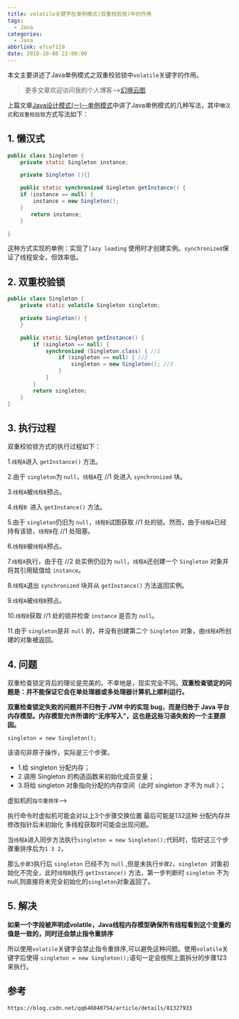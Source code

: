 ```yaml
---
title: volatile关键字在单例模式(双重校验锁)中的作用
tags:
  - Java
categories:
  - Java
abbrlink: e7cef119
date: 2018-10-08 22:00:00
---
```


本文主要讲述了Java单例模式之双重校验锁中`volatile`关键字的作用。

<!--more-->

> 更多文章欢迎访问我的个人博客-->[幻境云图](https://www.lixueduan.com/)

上篇文章[Java设计模式(一)--单例模式](https://www.lixueduan.com/posts/53093.html)中讲了Java单例模式的几种写法，其中`懒汉式`和`双重校验锁`方式写法如下：

## 1. 懒汉式

```java
public class Singleton {  
    private static Singleton instance;  

    private Singleton (){}  

    public static synchronized Singleton getInstance() {  
    if (instance == null) {  
        instance = new Singleton();  
    }  
   　　 return instance;  
    }  

}
```

这种方式实现的单例：实现了`lazy loading` 使用时才创建实例。`synchronized`保证了线程安全，但效率低。

## 2. 双重校验锁

```java
public class Singleton {
    private static volatile Singleton singleton;

    private Singleton() {
    }

    public static Singleton getInstance() {
        if (singleton == null) { 
            synchronized (Singleton.class) { //1
                if (singleton == null) { //2
                    singleton = new Singleton(); //3
                }
            }
        }
        return singleton;
    }
}
```

## 3. 执行过程

双重校验锁方式的执行过程如下：

1.`线程A`进入 `getInstance()` 方法。 

2.由于 `singleton`为 `null`，`线程A`在 //1 处进入 `synchronized` 块。  

3.`线程A`被`线程B`预占。 

4.`线程B `进入 `getInstance()` 方法。 

5.由于 `singleton`仍旧为 `null`，`线程B`试图获取 //1 处的锁。然而，由于`线程A`已经持有该锁，`线程B`在 //1 处阻塞。

6.`线程B`被`线程A`预占。

7.`线程A`执行，由于在 //2 处实例仍旧为 `null`，`线程A`还创建一个 `Singleton` 对象并将其引用赋值给 `instance`。

8.`线程A`退出 `synchronized` 块并从 `getInstance()` 方法返回实例。 

9.`线程A`被`线程B`预占。

10.`线程B`获取 //1 处的锁并检查 `instance` 是否为 `null`。 

11.由于 `singleton`是非 `null` 的，并没有创建第二个 `Singleton` 对象，由`线程A`所创建的对象被返回。

## 4. 问题

双重检查锁定背后的理论是完美的。不幸地是，现实完全不同。**双重检查锁定的问题是：并不能保证它会在单处理器或多处理器计算机上顺利运行。**

**双重检查锁定失败的问题并不归咎于 JVM 中的实现 bug，而是归咎于 Java 平台内存模型。内存模型允许所谓的“无序写入”，这也是这些习语失败的一个主要原因。**

 `singleton = new Singleton();`

该语句非原子操作，实际是三个步骤。

* 1.给 singleton 分配内存；
* 2.调用 Singleton 的构造函数来初始化成员变量；
* 3.将给 singleton 对象指向分配的内存空间（此时 singleton 才不为 null ）；

虚拟机的`指令重排序`-->

执行命令时虚拟机可能会对以上3个步骤交换位置 最后可能是132这种 分配内存并修改指针后未初始化 多线程获取时可能会出现问题。

当`线程A`进入同步方法执行`singleton = new Singleton();`代码时，恰好这三个步骤重排序后为`1 3 2`，

那么`步骤3`执行后 `singleton` 已经不为 `null` ,但是未执行`步骤2`，`singleton `对象初始化不完全，此时`线程B`执行 `getInstance()` 方法，第一步判断时 `singleton` 不为null,则直接将未完全初始化的`singleton`对象返回了。

## 5. 解决

**如果一个字段被声明成volatile，Java线程内存模型确保所有线程看到这个变量的值是一致的，同时还会禁止指令重排序**

所以使用`volatile`关键字会禁止指令重排序,可以避免这种问题。使用`volatile`关键字后使得 `singleton = new Singleton();`语句一定会按照上面拆分的步骤123来执行。

## 参考

`https://blog.csdn.net/qq646040754/article/details/81327933`